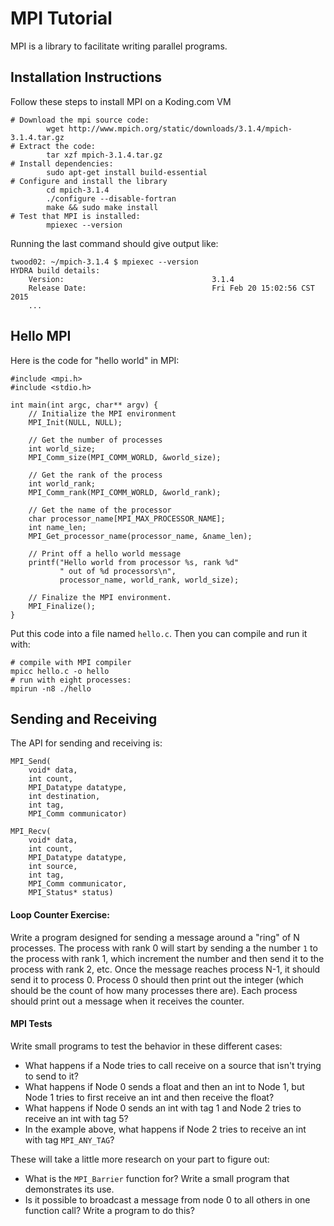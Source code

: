# MPI Tutorial
MPI is a library to facilitate writing parallel programs.

## Installation Instructions
Follow these steps to install MPI on a Koding.com VM
```
# Download the mpi source code:
        wget http://www.mpich.org/static/downloads/3.1.4/mpich-3.1.4.tar.gz
# Extract the code:
        tar xzf mpich-3.1.4.tar.gz
# Install dependencies:
        sudo apt-get install build-essential
# Configure and install the library
        cd mpich-3.1.4
        ./configure --disable-fortran
        make && sudo make install
# Test that MPI is installed:
        mpiexec --version
```

Running the last command should give output like:
```
twood02: ~/mpich-3.1.4 $ mpiexec --version
HYDRA build details:
    Version:                                 3.1.4
    Release Date:                            Fri Feb 20 15:02:56 CST 2015
    ...
```

## Hello MPI
Here is the code for "hello world" in MPI:

```
#include <mpi.h>
#include <stdio.h>

int main(int argc, char** argv) {
    // Initialize the MPI environment
    MPI_Init(NULL, NULL);

    // Get the number of processes
    int world_size;
    MPI_Comm_size(MPI_COMM_WORLD, &world_size);

    // Get the rank of the process
    int world_rank;
    MPI_Comm_rank(MPI_COMM_WORLD, &world_rank);

    // Get the name of the processor
    char processor_name[MPI_MAX_PROCESSOR_NAME];
    int name_len;
    MPI_Get_processor_name(processor_name, &name_len);

    // Print off a hello world message
    printf("Hello world from processor %s, rank %d"
           " out of %d processors\n",
           processor_name, world_rank, world_size);

    // Finalize the MPI environment.
    MPI_Finalize();
}
```

Put this code into a file named ``hello.c``.  Then you can compile and run it with:
```
# compile with MPI compiler
mpicc hello.c -o hello
# run with eight processes:
mpirun -n8 ./hello
```

## Sending and Receiving
The API for sending and receiving is:
```
MPI_Send(
    void* data,
    int count,
    MPI_Datatype datatype,
    int destination,
    int tag,
    MPI_Comm communicator)

MPI_Recv(
    void* data,
    int count,
    MPI_Datatype datatype,
    int source,
    int tag,
    MPI_Comm communicator,
    MPI_Status* status)
```

#### Loop Counter Exercise:

Write a program designed for sending a message around a "ring" of N processes.  The process with rank 0 will start by sending a the number ``1`` to the process with rank 1, which increment the number and then send it to the process with rank 2, etc.  Once the
message reaches process N-1, it should send it to process 0.  Process 0 should then print out the integer (which should be the count of how many processes there are).  Each process should print out a message when it receives the counter.

#### MPI Tests
Write small programs to test the behavior in these different cases:

  - What happens if a Node tries to call receive on a source that isn't trying to send to it?
  - What happens if Node 0 sends a float and then an int to Node 1, but Node 1 tries to first receive an int and then receive the float?
  - What happens if Node 0 sends an int with tag 1 and Node 2 tries to receive an int with tag 5?
  - In the example above, what happens if Node 2 tries to receive an int with tag `MPI_ANY_TAG`?

These will take a little more research on your part to figure out:
  - What is the ``MPI_Barrier`` function for? Write a small program that demonstrates its use.
  - Is it possible to broadcast a message from node 0 to all others in one function call? Write a program to do this?
